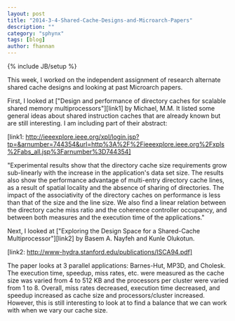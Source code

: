 ```yaml
---
layout: post
title: "2014-3-4-Shared-Cache-Designs-and-Microarch-Papers"
description: ""
category: "sphynx"
tags: [blog]
author: fhannan
---
```

{% include JB/setup %}

This week, I worked on the independent assignment of research alternate shared cache designs and looking at past Microarch papers.

First, I looked at ["Design and performance of directory caches for scalable shared memory multiprocessors"][link1] by Michael, M.M. It listed some general ideas about shared instruction caches that are already known but are still interesting. I am including part of their abstract:

[link1: http://ieeexplore.ieee.org/xpl/login.jsp?tp=&arnumber=744354&url=http%3A%2F%2Fieeexplore.ieee.org%2Fxpls%2Fabs_all.jsp%3Farnumber%3D744354]

"Experimental results show that the directory cache size requirements grow sub-linearly with the increase in the application's data set size. The results also show the performance advantage of multi-entry directory cache lines, as a result of spatial locality and the absence of sharing of directories. The impact of the associativity of the directory caches on performance is less than that of the size and the line size. We also find a linear relation between the directory cache miss ratio and the coherence controller occupancy, and between both measures and the execution time of the applications."


Next, I looked at ["Exploring the Design Space for a Shared-Cache Multiprocessor"][link2] by Basem A. Nayfeh and Kunle Olukotun.

[link2: http://www-hydra.stanford.edu/publications/ISCA94.pdf]

The paper looks at 3 parallel applications: Barnes-Hut, MP3D, and Cholesk. The execution time, speedup, miss rates, etc. were measured as the cache size was varied from 4 to 512 KB and the processors per cluster were varied from 1 to 8. Overall, miss rates decreased, execution time decreased, and speedup increased as cache size and processors/cluster increased. However, this is still interesting to look at to find a balance that we can work with when we vary our cache size.

